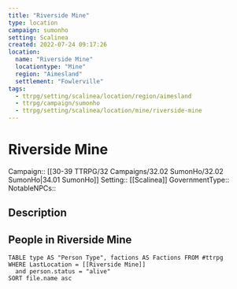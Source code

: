 ```yaml
---
title: "Riverside Mine"
type: location
campaign: sumonho
setting: Scalinea
created: 2022-07-24 09:17:26
location:
  name: "Riverside Mine"
  locationtype: "Mine"
  region: "Aimesland"
  settlement: "Fowlerville"
tags:
  - ttrpg/setting/scalinea/location/region/aimesland
  - ttrpg/campaign/sumonho
  - ttrpg/setting/scalinea/location/mine/riverside-mine
---
```

# Riverside Mine

Campaign:: [[30-39 TTRPG/32 Campaigns/32.02 SumonHo/32.02 SumonHo|34.01 SumonHo]]
Setting:: [[Scalinea]]
GovernmentType::
NotableNPCs::

## Description



## People in Riverside Mine

```dataview
TABLE type AS "Person Type", factions AS Factions FROM #ttrpg 
WHERE LastLocation = [[Riverside Mine]]
  and person.status = "alive"
SORT file.name asc
```



